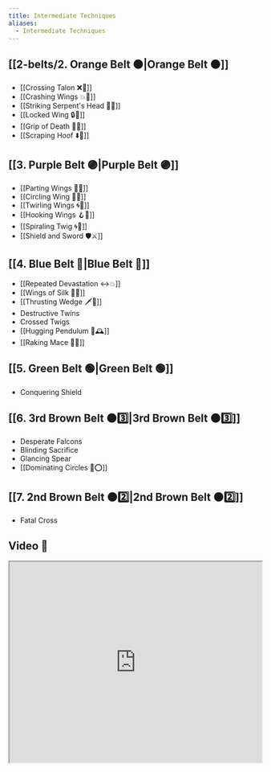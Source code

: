 ```yaml
---
title: Intermediate Techniques
aliases:
  - Intermediate Techniques
---
```


## [[2-belts/2. Orange Belt 🟠|Orange Belt 🟠]]

- [[Crossing Talon ❌🦅]]
- [[Crashing Wings 💥🪽]]
- [[Striking Serpent's Head 🎳🐍]]
- [[Locked Wing 🔒🪽]]
- [[Grip of Death 🧤💀]]
- [[Scraping Hoof ⬇️🐎]]

## [[3. Purple Belt 🟣|Purple Belt 🟣]]

- [[Parting Wings 🥳🪽]]
- [[Circling Wing 🔵🪽]]
- [[Twirling Wings 🌀🪽]]
- [[Hooking Wings 🪝🪽]]
- [[Spiraling Twig 🌀🌿]]
- [[Shield and Sword 🛡️⚔️]]

## [[4. Blue Belt 🔵|Blue Belt 🔵]]

- [[Repeated Devastation ↔️💥]]
- [[Wings of Silk 🪽🧵]]
- [[Thrusting Wedge 🗡️🔼]]
- Destructive Twins
- Crossed Twigs
- [[Hugging Pendulum 🤗🕰️]]
- [[Raking Mace 🧹✊]]

## [[5. Green Belt 🟢|Green Belt 🟢]]

- Conquering Shield

## [[6. 3rd Brown Belt 🟤3️⃣|3rd Brown Belt 🟤3️⃣]]

- Desperate Falcons
- Blinding Sacrifice
- Glancing Spear
- [[Dominating Circles 💪⭕]]

## [[7. 2nd Brown Belt 🟤2️⃣|2nd Brown Belt 🟤2️⃣]]

- Fatal Cross

## Video 🎥

<iframe src="https://www.youtube.com/embed/qSijhi8u3as" width="100%" height="400"></iframe>
